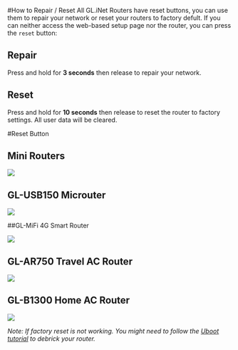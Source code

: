 
#How to Repair / Reset 
All GL.iNet Routers have reset buttons, you can use them to repair your network or reset  your routers to factory defult. If you can neither access the web-based setup page nor the router, you can press the `reset` button:

## Repair
Press and hold for **3 seconds** then release to repair your network.
## Reset
Press and hold for **10 seconds** then release to reset the router to factory settings. All user data will be cleared.

#Reset Button

## Mini Routers

   ![](https://static.gl-inet.com/docs/en/2.x/troubleshooting/src/factoryreset/mini_router.jpg)



## GL-USB150 Microuter

   ![](https://static.gl-inet.com/docs/en/2.x/troubleshooting/src/factoryreset/microuter.jpg)



##GL-MiFi 4G Smart Router

   ![](https://static.gl-inet.com/docs/en/2.x/troubleshooting/src/factoryreset/mifi.jpg)



## GL-AR750 Travel AC Router

   ![](https://static.gl-inet.com/docs/en/2.x/troubleshooting/src/factoryreset/ar750.jpg)



## GL-B1300 Home AC Router

   ![](https://static.gl-inet.com/docs/en/2.x/troubleshooting/src/factoryreset/b1300.jpg)

*Note: If factory reset is not working. You might need to follow the [Uboot tutorial](debrick.md) to debrick your router.*